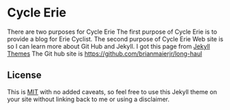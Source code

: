 # Cycle Erie
There are two purposes for Cycle Erie
The first purpose of  Cycle Erie is to provide a blog for Erie Cyclist. 
The second purpose of Cycle Erie Web site is so I can learn more about Git Hub and Jekyll.
I got this page from [Jekyll Themes](http://jekyllthemes.org/)
The Git hub site is  https://github.com/brianmaierjr/long-haul

## License

This is [MIT](LICENSE) with no added caveats, so feel free to use this Jekyll theme on your site without linking back to me or using a disclaimer.



